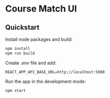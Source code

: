 # Course Match UI

## Quickstart

Install node packages and build:

```bash
npm install
npm run build
```

Create *.env* file and add:

```
REACT_APP_API_BASE_URL=http://localhost:5000
```

Run the app in the development mode:

```bash
npm start
```
